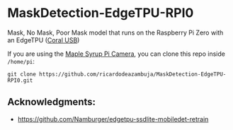 # MaskDetection-EdgeTPU-RPI0
Mask, No Mask, Poor Mask model that runs on the Raspberry Pi Zero with an EdgeTPU ([Coral USB](https://coral.ai/products/accelerator))

If you are using the [Maple Syrup Pi Camera](https://github.com/ricardodeazambuja/Maple-Syrup-Pi-Camera), you can clone this repo inside ```/home/pi```:   
```
git clone https://github.com/ricardodeazambuja/MaskDetection-EdgeTPU-RPI0.git
```

## Acknowledgments:
* https://github.com/Namburger/edgetpu-ssdlite-mobiledet-retrain
